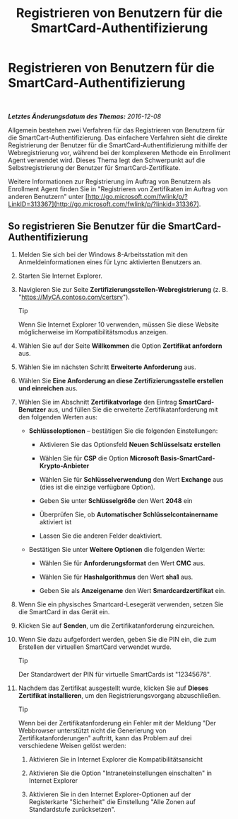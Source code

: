 ﻿---
title: Registrieren von Benutzern für die SmartCard-Authentifizierung
TOCTitle: Registrieren von Benutzern für die SmartCard-Authentifizierung
ms:assetid: a6445a83-a94b-423f-ba2a-12b5f84c5d75
ms:mtpsurl: https://technet.microsoft.com/de-de/library/Dn308570(v=OCS.15)
ms:contentKeyID: 56269324
ms.date: 12/10/2016
mtps_version: v=OCS.15
ms.translationtype: HT
---

# Registrieren von Benutzern für die SmartCard-Authentifizierung

 

_**Letztes Änderungsdatum des Themas:** 2016-12-08_

Allgemein bestehen zwei Verfahren für das Registrieren von Benutzern für die SmartCart-Authentifizierung. Das einfachere Verfahren sieht die direkte Registrierung der Benutzer für die SmartCard-Authentifizierung mithilfe der Webregistrierung vor, während bei der komplexeren Methode ein Enrollment Agent verwendet wird. Dieses Thema legt den Schwerpunkt auf die Selbstregistrierung der Benutzer für SmartCard-Zertifikate.

Weitere Informationen zur Registrierung im Auftrag von Benutzern als Enrollment Agent finden Sie in "Registrieren von Zertifikaten im Auftrag von anderen Benutzern" unter [http://go.microsoft.com/fwlink/p/?LinkID=313367](http://go.microsoft.com/fwlink/p/?linkid=313367).

## So registrieren Sie Benutzer für die SmartCard-Authentifizierung

1.  Melden Sie sich bei der Windows 8-Arbeitsstation mit den Anmeldeinformationen eines für Lync aktivierten Benutzers an.

2.  Starten Sie Internet Explorer.

3.  Navigieren Sie zur Seite **Zertifizierungsstellen-Webregistrierung** (z. B. "https://MyCA.contoso.com/certsrv").
    

    > [!TIP]
    > Wenn Sie Internet Explorer 10 verwenden, müssen Sie diese Website möglicherweise im Kompatibilitätsmodus anzeigen.



4.  Wählen Sie auf der Seite **Willkommen** die Option **Zertifikat anfordern** aus.

5.  Wählen Sie im nächsten Schritt **Erweiterte Anforderung** aus.

6.  Wählen Sie **Eine Anforderung an diese Zertifizierungsstelle erstellen und einreichen** aus.

7.  Wählen Sie im Abschnitt **Zertifikatvorlage** den Eintrag **SmartCard-Benutzer** aus, und füllen Sie die erweiterte Zertifikatanforderung mit den folgenden Werten aus:
    
      - **Schlüsseloptionen** – bestätigen Sie die folgenden Einstellungen:
        
          - Aktivieren Sie das Optionsfeld **Neuen Schlüsselsatz erstellen**
        
          - Wählen Sie für **CSP** die Option **Microsoft Basis-SmartCard-Krypto-Anbieter**
        
          - Wählen Sie für **Schlüsselverwendung** den Wert **Exchange** aus (dies ist die einzige verfügbare Option).
        
          - Geben Sie unter **Schlüsselgröße** den Wert **2048** ein
        
          - Überprüfen Sie, ob **Automatischer Schlüsselcontainername** aktiviert ist
        
          - Lassen Sie die anderen Felder deaktiviert.
    
      - Bestätigen Sie unter **Weitere Optionen** die folgenden Werte:
        
          - Wählen Sie für **Anforderungsformat** den Wert **CMC** aus.
        
          - Wählen Sie für **Hashalgorithmus** den Wert **sha1** aus.
        
          - Geben Sie als **Anzeigename** den Wert **Smardcardzertifikat** ein.

8.  Wenn Sie ein physisches Smartcard-Lesegerät verwenden, setzen Sie die SmartCard in das Gerät ein.

9.  Klicken Sie auf **Senden**, um die Zertifikatanforderung einzureichen.

10. Wenn Sie dazu aufgefordert werden, geben Sie die PIN ein, die zum Erstellen der virtuellen SmartCard verwendet wurde.
    

    > [!TIP]
    > Der Standardwert der PIN für virtuelle SmartCards ist "12345678".



11. Nachdem das Zertifikat ausgestellt wurde, klicken Sie auf **Dieses Zertifikat installieren**, um den Registrierungsvorgang abzuschließen.
    

    > [!TIP]
    > Wenn bei der Zertifikatanforderung ein Fehler mit der Meldung "Der Webbrowser unterstützt nicht die Generierung von Zertifikatanforderungen" auftritt, kann das Problem auf drei verschiedene Weisen gelöst werden: 
    > <OL>
    > <LI>
    > <P>Aktivieren Sie in Internet Explorer die Kompatibilitätsansicht</P>
    > <LI>
    > <P>Aktivieren Sie die Option "Intraneteinstellungen einschalten" in Internet Explorer</P>
    > <LI>
    > <P>Aktivieren Sie in den Internet Explorer-Optionen auf der Registerkarte "Sicherheit" die Einstellung "Alle Zonen auf Standardstufe zurücksetzen".</P></LI></OL>


